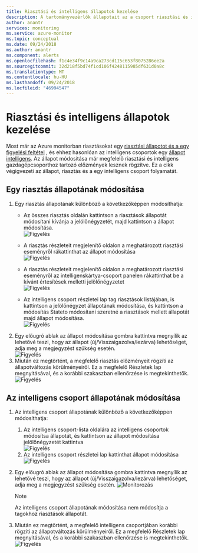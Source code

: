```yaml
---
title: Riasztási és intelligens állapotok kezelése
description: A tartományvezérlők állapotait az a csoport riasztási és intelligens példányok kezelése
author: anantr
services: monitoring
ms.service: azure-monitor
ms.topic: conceptual
ms.date: 09/24/2018
ms.author: anantr
ms.component: alerts
ms.openlocfilehash: f1c4e34f9c14a9ca273cd115c653f8075286ee2a
ms.sourcegitcommit: 32d218f5bd74f1cd106f4248115985df631d0a8c
ms.translationtype: MT
ms.contentlocale: hu-HU
ms.lasthandoff: 09/24/2018
ms.locfileid: "46994547"
---
```

# <a name="manage-alert-and-smart-group-states"></a>Riasztási és intelligens állapotok kezelése
Most már az Azure monitorban riasztásokat egy [riasztási állapotot és a egy figyelési feltétel](https://aka.ms/azure-alerts-overview) , és ehhez hasonlóan az intelligens csoportok egy [állapot intelligens](https://aka.ms/smart-groups). Az állapot módosítása már megfelelő riasztási és intelligens gazdagépcsoporthoz tartozó előzmények lesznek rögzítve. Ez a cikk végigvezeti az állapot, riasztás és a egy intelligens csoport folyamatát.

## <a name="change-the-state-of-an-alert"></a>Egy riasztás állapotának módosítása
1. Egy riasztás állapotának különböző a következőképpen módosíthatja: 
    * Az összes riasztás oldalán kattintson a riasztások állapotát módosítani kívánja a jelölőnégyzetét, majd kattintson a állapot módosítása.   
    ![Figyelés](./media/monitoring-alerts-managing-alert-states/state-all-alerts.jpg)
    * A riasztás részleteit megjelenítő oldalon a meghatározott riasztási eseményről rákattinthat az állapot módosítása   
    ![Figyelés](./media/monitoring-alerts-managing-alert-states/state-alert-details.jpg)
    * A riasztás részleteit megjelenítő oldalon a meghatározott riasztási eseményről az intelligenskártya-csoport panelen rákattinthat be a kívánt értesítések melletti jelölőnégyzetet    
    ![Figyelés](./media/monitoring-alerts-managing-alert-states/state-alert-details-sg.jpg)

    * Az intelligens csoport részletei lap tag riasztások listájában, is kattintson a jelölőnégyzet állapotának módosítása, és kattintson a módosítás Stateto módosítani szeretné a riasztások mellett állapotát majd állapot módosítása.   
    ![Figyelés](./media/monitoring-alerts-managing-alert-states/state-sg-details-alerts.jpg)
1. Egy előugró ablak az állapot módosítása gombra kattintva megnyílik az lehetővé teszi, hogy az állapot (új/Visszaigazolva/lezárva) lehetőséget, adja meg a megjegyzést szükség esetén.   
![Figyelés](./media/monitoring-alerts-managing-alert-states/state-alert-change.jpg)
1. Miután ez megtörtént, a megfelelő riasztás előzményeit rögzíti az állapotváltozás körülményeiről. Ez a megfelelő Részletek lap megnyitásával, és a korábbi szakaszban ellenőrzése is megtekinthetők.    
![Figyelés](./media/monitoring-alerts-managing-alert-states/state-alert-history.jpg)

## <a name="change-the-state-of-a-smart-group"></a>Az intelligens csoport állapotának módosítása
1. Az intelligens csoport állapotának különböző a következőképpen módosíthatja:
    1. Az intelligens csoport-lista oldalára az intelligens csoportok módosítsa állapotát, és kattintson az állapot módosítása jelölőnégyzetét kattintva  
    ![Figyelés](./media/monitoring-alerts-managing-alert-states/state-sg-list.jpg)
    1. Az intelligens csoport részletei lap kattinthat állapot módosítása        
    ![Figyelés](./media/monitoring-alerts-managing-alert-states/state-sg-details.jpg)
1. Egy előugró ablak az állapot módosítása gombra kattintva megnyílik az lehetővé teszi, hogy az állapot (új/Visszaigazolva/lezárva) lehetőséget, adja meg a megjegyzést szükség esetén. 
![Monitorozás](./media/monitoring-alerts-managing-alert-states/state-sg-change.jpg)
   > [!NOTE]
   >  Az intelligens csoport állapotának módosítása nem módosítja a tagokhoz riasztások állapotát.

1. Miután ez megtörtént, a megfelelő intelligens csoportjában korábbi rögzíti az állapotváltozás körülményeiről. Ez a megfelelő Részletek lap megnyitásával, és a korábbi szakaszban ellenőrzése is megtekinthetők.     
![Figyelés](./media/monitoring-alerts-managing-alert-states/state-sg-history.jpg)
